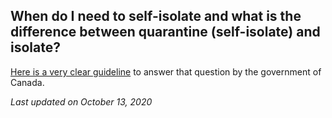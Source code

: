 ## When do I need to self-isolate and what is the difference between quarantine (self-isolate) and isolate?

[Here is a very clear guideline](https://www.canada.ca/en/public-health/services/publications/diseases-conditions/self-monitoring-self-isolation-isolation-for-covid-19.html) to answer that question by the government of Canada.

_Last updated on October 13, 2020_
